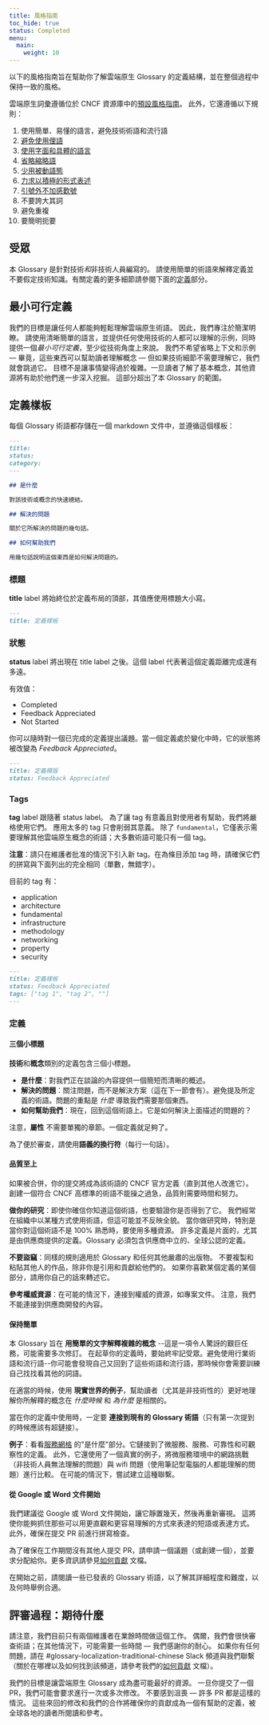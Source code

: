 ```yaml
---
title: 風格指南
toc_hide: true
status: Completed
menu:
  main:
    weight: 10 
---
```


以下的風格指南旨在幫助你了解雲端原生 Glossary 的定義結構，並在整個過程中保持一致的風格。

雲端原生詞彙遵循位於 CNCF 資源庫中的[預設風格指南](https://github.com/cncf/foundation/blob/master/style-guide.md)。
此外，它還遵循以下規則：

1. 使用簡單、易懂的語言，避免技術術語和流行語
2. [避免使用俚語](https://en.wikipedia.org/wiki/Colloquialism)
3. [使用字面和具體的語言](https://guidetogrammar.org/grammar/composition/abstract.htm)
4. [省略縮略語](https://en.wikipedia.org/wiki/Contraction_(grammar))
5. [少用被動語態](https://www.ef.com/ca/english-resources/english-grammar/passive-voice/)
6. [力求以積極的形式表述](https://examples.yourdictionary.com/positive-sentence-examples.html)
7. [引號外不加感歎號](https://www.grammarly.com/blog/exclamation-mark/)
8. 不要誇大其詞
9. 避免重複
10. 要簡明扼要

## 受眾

本 Glossary 是針對技術*和*非技術人員編寫的。
請使用簡單的術語來解釋定義並不要假定技術知識。有關定義的更多細節請參閱下面的[定義](#definition)部分。


## 最小可行定義

我們的目標是讓任何人都能夠輕鬆理解雲端原生術語。
因此，我們專注於簡潔明瞭。
請使用清晰簡單的語言，並提供任何使用技術的人都可以理解的示例，同時提供一個*最小可行定義*，至少從技術角度上來說。
我們不希望省略上下文和示例 — 畢竟，這些東西可以幫助讀者理解概念 — 但如果技術細節不需要理解它，我們就會跳過它。
目標不是讓事情變得過於複雜。一旦讀者了解了基本概念，其他資源將有助於他們進一步深入挖掘。
這部分超出了本 Glossary 的範圍。 

## 定義樣板

每個 Glossary 術語都存儲在一個 markdown 文件中，並遵循這個樣板：

```md
---
title: 
status: 
category: 
---

## 是什麼

對該技術或概念的快速總結。

## 解決的問題

關於它所解決的問題的幾句話。

## 如何幫助我們

用幾句話說明這個東西是如何解決問題的。
```

### 標題

**title** label 將始終位於定義布局的頂部，其值應使用標題大小寫。

```md
---
title: 定義樣板
```

### 狀態

**status** label 將出現在 title label 之後。這個 label 代表著這個定義距離完成還有多遠。

有效值：

- Completed
- Feedback Appreciated
- Not Started

你可以隨時對一個已完成的定義提出議題。當一個定義處於變化中時，它的狀態將被改變為 *Feedback Appreciated*。

```md
---
title: 定義模版
status: Feedback Appreciated
```

### Tags

**tag** label 跟隨著 status label。
為了讓 tag 有意義且對使用者有幫助，我們將嚴格使用它們。
應用太多的 tag 只會削弱其意義。
除了 `fundamental`，它僅表示需要理解其他雲端原生概念的術語；大多數術語可能只有一個 tag。

**注意**：請只在維護者批准的情況下引入新 tag。在為條目添加 tag 時，請確保它們的拼寫與下面列出的完全相同（單數，無錯字）。

目前的 tag 有：

- application
- architecture
- fundamental
- infrastructure
- methodology
- networking
- property
- security

```md
---
title: 定義樣板
status: Feedback Appreciated
tags: ["tag 1", "tag 2", ""]
---
```

### 定義

#### 三個小標題

**技術**和**概念**類別的定義包含三個小標題。

- **是什麼**：對我們正在談論的內容提供一個簡短而清晰的概述。
- **解決的問題**：關注問題，而不是解決方案（這在下一節會有）。避免提及所定義的術語。問題的重點是 *什麼* 導致我們需要那個東西。
- **如何幫助我們**：現在，回到這個術語上。它是如何解決上面描述的問題的？

注意，**屬性** 不需要單獨的章節。一個定義就足夠了。

為了便於審查，請使用**語義的換行符**（每行一句話）。

#### 品質至上

如果被合併，你的提交將成為該術語的 CNCF 官方定義（直到其他人改進它）。
創建一個符合 CNCF 高標準的術語不能操之過急，品質則需要時間和努力。

**做你的研究**：即使你確信你知道這個術語，也要驗證你是否得到了它。
我們經常在組織中以某種方式使用術語，但這可能並不反映全貌。
當你做研究時，特別是當你對這個術語不是 100% 熟悉時，要使用多種資源。
許多定義是片面的，尤其是由供應商提供的定義。Glossary 必須包含供應商中立的、全球公認的定義。

**不要盜竊**：同樣的規則適用於 Glossary 和任何其他嚴肅的出版物。
不要複製和粘貼其他人的作品，除非你是引用和貢獻給他們的。
如果你喜歡某個定義的某個部分，請用你自己的話來轉述它。

**參考權威資源**：在可能的情況下，連接到權威的資源，如專案文件。
注意，我們不能連接到供應商開發的內容。

#### 保持簡單

本 Glossary 旨在 **用簡單的文字解釋複雜的概念** --這是一項令人驚訝的艱巨任務，可能需要多次修訂。
在起草你的定義時，要始終牢記受眾。避免使用行業術語和流行語--你可能會發現自己又回到了這些術語和流行語，那時候你會需要訓練自己找找看其他的詞語。

在適當的時候，使用 **現實世界的例子**，幫助讀者（尤其是非技術性的）更好地理解你所解釋的概念在 *什麼時候* 和 *為什麼* 是相關的。

當在你的定義中使用時，一定要 **連接到現有的 Glossary 術語**（只有第一次提到的時候應該有超鏈接）。

**例子**：看看[服務網格](/zh-tw/service-mesh/) 的"是什麼"部分。它鏈接到了微服務、服務、可靠性和可觀察性的定義。
此外，它還使用了一個真實的例子，將微服務環境中的網路挑戰（非技術人員無法理解的問題）與 wifi 問題（使用筆記型電腦的人都能理解的問題）進行比較。
在可能的情況下，嘗試建立這種聯繫。

#### 從 Google 或 Word 文件開始

我們建議從 Google 或 Word 文件開始，讓它靜置幾天，然後再重新審視。
這將使你能夠抓住那些可以用更直觀和更容易理解的方式來表達的短語或表達方式。
此外，確保在提交 PR 前進行拼寫檢查。

為了確保在工作期間沒有其他人提交 PR，請申請一個議題（或創建一個），並要求分配給你。更多資訊請參見[如何貢獻](/zh-tw/contribute/) 文檔。

在開始之前，請閱讀一些已發表的 Glossary 術語，以了解其詳細程度和難度，以及何時舉例合適。

## 評審過程：期待什麼

請注意，我們目前只有兩個維護者在業餘時間做這個工作。
偶爾，我們會很快審查術語；在其他情況下，可能需要一些時間 — 我們感謝你的耐心。
如果你有任何問題，請在 #glossary-localization-traditional-chinese Slack 頻道與我們聯繫（關於在哪裡以及如何找到該頻道，請參考我們的[如何貢獻](/zh-tw/contribute/) 文檔）。

我們的目標是讓雲端原生 Glossary 成為盡可能最好的資源。
一旦你提交了一個 PR，我們可能會要求進行一次或多次修改。
不要感到沮喪 — 許多 PR 都是這樣的情況。
這些來回的修改和我們的合作將確保你的貢獻成為一個有幫助的定義，被全球各地的讀者所閱讀和參考。
